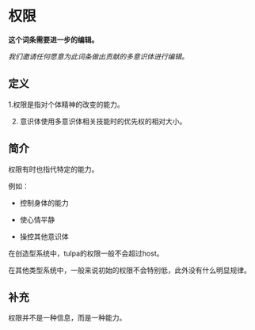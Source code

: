 # 权限

**这个词条需要进一步的编辑。**

_我们邀请任何愿意为此词条做出贡献的多意识体进行编辑。_

## 定义

1.权限是指对个体精神的改变的能力。

2. 意识体使用多意识体相关技能时的优先权的相对大小。

## 简介

权限有时也指代特定的能力。

例如：

- 控制身体的能力

- 使心情平静

- 操控其他意识体

在创造型系统中，tulpa的权限一般不会超过host。

在其他类型系统中，一般来说初始的权限不会特别低，此外没有什么明显规律。

## 补充

权限并不是一种信息，而是一种能力。
